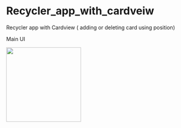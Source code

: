 
# Recycler_app_with_cardveiw
Recycler app with Cardview ( adding or deleting card using position)


Main UI


<img src="https://user-images.githubusercontent.com/85472717/132079507-f201ed38-67ac-4e0f-8ebb-909418857868.png" width="200">


